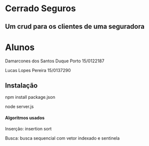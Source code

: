 # Cerrado Seguros
## Um crud para os clientes de uma  seguradora 
#  Alunos
Damarcones dos Santos Duque Porto 15/0122187

Lucas Lopes Pereira 15/0137290


## Instalação
npm install package.json

node server.js


#### Algoritmos usados
Inserção: insertion sort

Busca: busca sequencial com vetor indexado e sentinela

